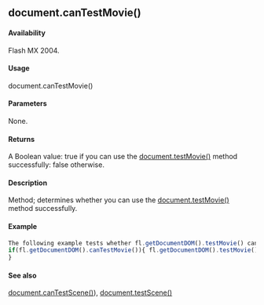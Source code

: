 ## document.canTestMovie()

#### Availability

Flash MX 2004.

#### Usage

document.canTestMovie()

#### Parameters

None.

#### Returns

A Boolean value: true if you can use the [document.testMovie()](#!wielmic/developers-animatesdk-docs/test/Document_object/docu5948.md) method successfully: false otherwise.

#### Description

Method; determines whether you can use the [document.testMovie()](#!wielmic/developers-animatesdk-docs/test/Document_object/docu5948.md) method successfully.

#### Example

```javascript
The following example tests whether fl.getDocumentDOM().testMovie() can be used. If so, it calls the method.
if(fl.getDocumentDOM().canTestMovie()){ fl.getDocumentDOM().testMovie();
}

```
#### See also

[document.canTestScene()](#!wielmic/developers-animatesdk-docs/test/Document_object/docume28.md)), [document.testScene()](#!wielmic/developers-animatesdk-docs/test/Document_object/docu5979.md)

<span id="document.canTestScene()" class="anchor"></span>
